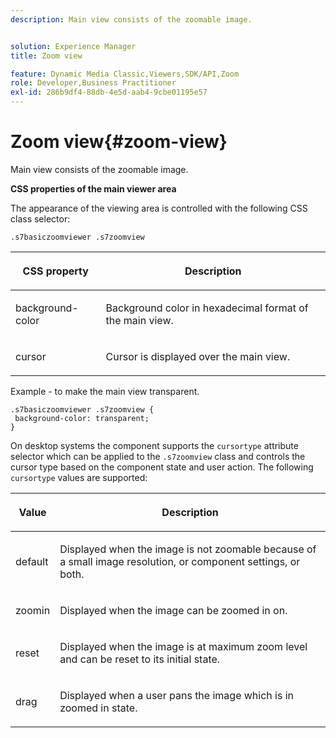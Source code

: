 ```yaml
---
description: Main view consists of the zoomable image.


solution: Experience Manager
title: Zoom view

feature: Dynamic Media Classic,Viewers,SDK/API,Zoom
role: Developer,Business Practitioner
exl-id: 286b9df4-88db-4e5d-aab4-9cbe01195e57
---
```

# Zoom view{#zoom-view}

Main view consists of the zoomable image.

<!--<a id="section_061E550C1C1D4DB2BD663A898895B38C"></a>-->

**CSS properties of the main viewer area**

The appearance of the viewing area is controlled with the following CSS class selector:

```
.s7basiczoomviewer .s7zoomview
```

<table id="table_94EE3F5BBE4547C0B4943471CEE7EDE4"> 
 <thead> 
  <tr> 
   <th colname="col1" class="entry"> <p> CSS property </p> </th> 
   <th colname="col2" class="entry"> <p>Description </p> </th> 
  </tr> 
 </thead>
 <tbody> 
  <tr> 
   <td colname="col1"> <p> <span class="codeph"> background-color </span> </p> </td> 
   <td colname="col2"> <p> Background color in hexadecimal format of the main view. </p> </td> 
  </tr> 
  <tr> 
   <td colname="col1"> <p> <span class="codeph"> cursor </span> </p> </td> 
   <td colname="col2"> <p>Cursor is displayed over the main view. </p> </td> 
  </tr> 
 </tbody> 
</table>

Example - to make the main view transparent.

```
.s7basiczoomviewer .s7zoomview { 
 background-color: transparent; 
}
```

On desktop systems the component supports the `cursortype` attribute selector which can be applied to the `.s7zoomview` class and controls the cursor type based on the component state and user action. The following `cursortype` values are supported:

<table id="table_BC9FC40DA27B4A85995F4E9431AABF33"> 
 <thead> 
  <tr> 
   <th colname="col1" class="entry"> <p>Value </p> </th> 
   <th colname="col2" class="entry"> <p>Description </p> </th> 
  </tr> 
 </thead>
 <tbody> 
  <tr> 
   <td colname="col1"> <p> <span class="codeph"> default </span> </p> </td> 
   <td colname="col2"> <p>Displayed when the image is not zoomable because of a small image resolution, or component settings, or both. </p> </td> 
  </tr> 
  <tr> 
   <td colname="col1"> <p> <span class="codeph"> zoomin </span> </p> </td> 
   <td colname="col2"> <p>Displayed when the image can be zoomed in on. </p> </td> 
  </tr> 
  <tr> 
   <td colname="col1"> <p> <span class="codeph"> reset </span> </p> </td> 
   <td colname="col2"> <p>Displayed when the image is at maximum zoom level and can be reset to its initial state. </p> </td> 
  </tr> 
  <tr> 
   <td colname="col1"> <p> <span class="codeph"> drag </span> </p> </td> 
   <td colname="col2"> <p>Displayed when a user pans the image which is in zoomed in state. </p> </td> 
  </tr> 
 </tbody> 
</table>
